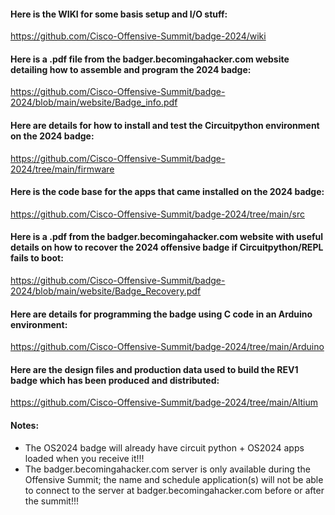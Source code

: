 #### Here is the WIKI for some basis setup and I/O stuff:

https://github.com/Cisco-Offensive-Summit/badge-2024/wiki

#### Here is a .pdf file from the badger.becomingahacker.com website detailing how to assemble and program the 2024 badge:  

https://github.com/Cisco-Offensive-Summit/badge-2024/blob/main/website/Badge_info.pdf

#### Here are details for how to install and test the Circuitpython environment on the 2024 badge:  

https://github.com/Cisco-Offensive-Summit/badge-2024/tree/main/firmware

#### Here is the code base for the apps that came installed on the 2024 badge:  

https://github.com/Cisco-Offensive-Summit/badge-2024/tree/main/src

#### Here is a .pdf from the badger.becomingahacker.com website with useful details on how to recover the 2024 offensive badge if Circuitpython/REPL fails to boot:    

https://github.com/Cisco-Offensive-Summit/badge-2024/blob/main/website/Badge_Recovery.pdf   

#### Here are details for programming the badge using C code in an Arduino environment:  

https://github.com/Cisco-Offensive-Summit/badge-2024/tree/main/Arduino

#### Here are the design files and production data used to build the REV1 badge which has been produced and distributed:
https://github.com/Cisco-Offensive-Summit/badge-2024/tree/main/Altium

#### Notes:
* The OS2024 badge will already have circuit python + OS2024 apps loaded when you receive it!!!   
* The badger.becomingahacker.com server is only available during the Offensive Summit; the name and schedule application(s) will not be able to connect to the server at badger.becomingahacker.com before or after the summit!!!    
 



